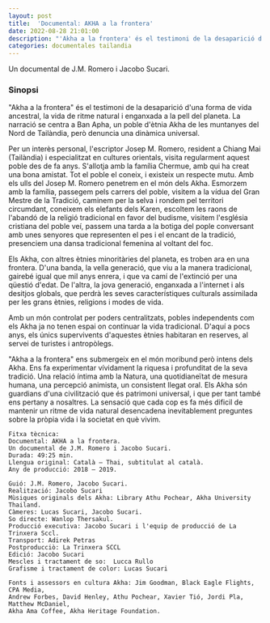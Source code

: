 ```yaml
---
layout: post
title:  'Documental: AKHA a la frontera'
date: 2022-08-28 21:01:00
description: "'Akha a la frontera' és el testimoni de la desaparició d'una forma de vida ancestral, la vida de ritme natural i enganxada a la pell del planeta."
categories: documentales tailandia
---
```


Un documental de J.M. Romero i Jacobo Sucari.

### Sinopsi

"Akha a la frontera" és el testimoni de la desaparició d'una forma de vida ancestral, la vida de ritme natural i enganxada a la pell del planeta.  La narració se centra a Ban Apha, un poble d'ètnia Akha de les muntanyes del Nord de Tailàndia, però denuncia una dinàmica universal. 

Per un interès personal, l'escriptor Josep M. Romero, resident a Chiang Mai (Tailàndia) i especialitzat en cultures orientals, visita regularment aquest poble des de fa anys. S'allotja amb la família Chermue, amb qui ha creat una bona amistat. Tot el poble el coneix, i existeix un respecte mutu. Amb els ulls del Josep M. Romero penetrem en el món dels Akha. Esmorzem amb la família, passegem pels carrers del poble, visitem a la vídua del Gran Mestre de la Tradició, caminem per la selva i rondem pel territori circumdant, coneixem els elefants dels Karen, escoltem les raons de l'abandó de la religió tradicional en favor del budisme, visitem l'església cristiana del poble veí, passem una tarda a la botiga del pople conversant amb unes senyores que representen el pes i el encant de la tradició, presenciem una dansa tradicional femenina al voltant del foc.

Els Akha, con altres ètnies minoritàries del planeta, es troben ara en una frontera. D'una banda, la vella generació, que viu a la manera tradicional, gairebé igual que mil anys enrera, i que va camí de l'extinció per una qüestió d'edat. De l'altra, la jova generació, enganxada a l'internet i als desitjos globals, que perdrà les seves característiques culturals assimilada per les grans ètnies, religions i modes de vida. 

Amb un món controlat per poders centralitzats, pobles independents com els Akha ja no tenen espai on continuar la vida tradicional. D'aquí a pocs anys, els únics supervivents d'aquestes ètnies habitaran en reserves, al servei de turistes i antropòlegs.

"Akha a la frontera" ens submergeix en el món moribund però intens dels Akha. Ens fa experimentar vívidament la riquesa i profunditat de la seva tradició. Una relació íntima amb la Natura, una quotidianeïtat de mesura humana, una percepció animista, un consistent llegat oral. Els Akha són guardians d'una civilització que és patrimoni universal, i que per tant també ens pertany a nosaltres. La sensació que cada cop es fa més dificil de mantenir un ritme de vida natural desencadena inevitablement preguntes sobre la pròpia vida i la societat en què vivim.

```
Fitxa tècnica:
Documental: AKHA a la frontera.
Un documental de J.M. Romero i Jacobo Sucari.
Durada: 49:25 min.
Llengua original: Català – Thai, subtitulat al català.
Any de producció: 2018 – 2019.

Guió: J.M. Romero, Jacobo Sucari.
Realització: Jacobo Sucari
Mùsiques originals dels Akha: Library Athu Pochear, Akha University Thailand.
Càmeres: Lucas Sucari, Jacobo Sucari.
So directe: Wanlop Thersakul.
Producció executiva: Jacobo Sucari i l'equip de producció de La Trinxera Sccl.
Transport: Adirek Petras
Postproducciò: La Trinxera SCCL
Edició: Jacobo Sucari
Mescles i tractament de so:  Lucca Rullo
Grafisme i tractament de color: Lucas Sucari

Fonts i assessors en cultura Akha: Jim Goodman, Black Eagle Flights, CPA Media,
Andrew Forbes, David Henley, Athu Pochear, Xavier Tió, Jordi Pla, Matthew McDaniel, 
Akha Ama Coffee, Akha Heritage Foundation.
````
